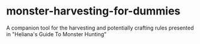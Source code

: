 # monster-harvesting-for-dummies
A companion tool for the harvesting and potentially crafting rules presented in "Heliana's Guide To Monster Hunting"
